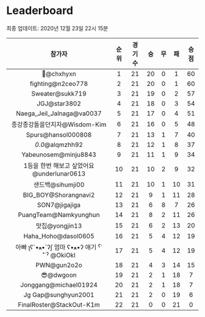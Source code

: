# Leaderboard
최종 업데이트: 2020년 12월 23일 22시 15분




| 참가자 | 순위 | 경기수 | 승 | 무 | 패 | 승점 |
|:---:|:---:|:---:|:---:|:---:|:---:|:---:|
| 👑@chxhyxn | 1 | 21 | 20 | 0 | 1 | 60 |
| fighting@n2ceo778 | 2 | 21 | 20 | 0 | 1 | 60 |
| Sweater@sukk719 | 3 | 21 | 19 | 0 | 2 | 57 |
| JGJ@star3802 | 4 | 21 | 18 | 0 | 3 | 54 |
| Naega_Jeil_Jalnaga@va0037 | 5 | 21 | 17 | 0 | 4 | 51 |
| 종강종강돌을던지자@Wisdom-Kim | 6 | 21 | 16 | 0 | 5 | 48 |
| Spurs@hansol000808 | 7 | 21 | 13 | 1 | 7 | 40 |
| _0.0_@alqmzhh92 | 8 | 21 | 12 | 1 | 8 | 37 |
| Yabeunosem@minju8843 | 9 | 21 | 11 | 1 | 9 | 34 |
| 1등을 한번 해보고 싶었어요@underlunar0613 | 10 | 21 | 10 | 2 | 9 | 32 |
| 샌드백@sihumji00 | 11 | 21 | 10 | 1 | 10 | 31 |
| BIG_BOY@Shorangnavi2 | 12 | 21 | 9 | 1 | 11 | 28 |
| SON7@jigajiga | 13 | 21 | 6 | 8 | 7 | 26 |
| PuangTeam@Namkyunghun | 14 | 21 | 8 | 2 | 11 | 26 |
| 맛집@yongjin13 | 15 | 21 | 6 | 2 | 13 | 20 |
| Haha_Hoho@dasol0605 | 16 | 21 | 5 | 4 | 12 | 19 |
|  아빠  ʅʕ´•ﻌ•`ʔʃ  엄마 ʕ•ﻌ•ʔ 애기 ˁ˙˟˙ˀ @OkiOkl | 17 | 21 | 5 | 4 | 12 | 19 |
| PWN@gun2o2o | 18 | 21 | 4 | 3 | 14 | 15 |
| 😎@dwgoon | 19 | 21 | 2 | 1 | 18 | 7 |
| Jonggang@michael01924 | 20 | 21 | 2 | 1 | 18 | 7 |
| Jg Gap@sunghyun2001 | 21 | 21 | 2 | 0 | 19 | 6 |
| FinalRoster@StackOut-K1m | 22 | 21 | 0 | 0 | 21 | 0 |